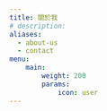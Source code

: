 ```yaml
---
title: 關於我
# description: 
aliases:
  - about-us
  - contact
menu:
    main: 
        weight: 200
        params:
            icon: user
---
```



